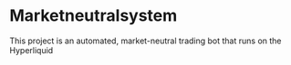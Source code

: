 # Marketneutralsystem
This project is an automated, market-neutral trading bot that runs on the Hyperliquid
